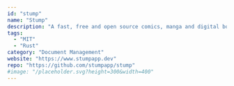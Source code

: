 ```yaml
---
id: "stump"
name: "Stump"
description: "A fast, free and open source comics, manga and digital book server with OPDS support."
tags:
  - "MIT"
  - "Rust"
category: "Document Management"
website: "https://www.stumpapp.dev"
repo: "https://github.com/stumpapp/stump"
#image: "/placeholder.svg?height=300&width=400"
---
```


